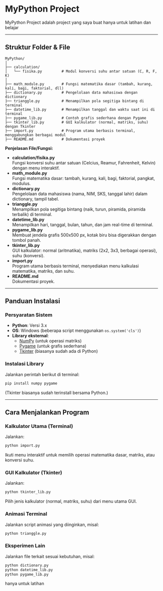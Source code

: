 # MyPython Project

MyPython Project adalah project yang saya buat hanya untuk latihan dan belajar

---

## Struktur Folder & File

```
MyPython/
│
├── calculation/
│   └── fisika.py         # Modul konversi suhu antar satuan (C, R, F, K)
│
├── math_module.py        # Fungsi matematika dasar (tambah, kurang, kali, bagi, faktorial, dll)
├── dictionary.py         # Pengelolaan data mahasiswa dengan dictionary
├── trianggle.py          # Menampilkan pola segitiga bintang di terminal
├── datetime_lib.py       # Menampilkan tanggal dan waktu saat ini di terminal
├── pygame_lib.py         # Contoh grafis sederhana dengan Pygame
├── tkinter_lib.py        # GUI kalkulator (normal, matriks, suhu) dengan Tkinter
├── import.py             # Program utama berbasis terminal, menggabungkan berbagai modul
├── README.md             # Dokumentasi proyek
```

**Penjelasan File/Fungsi:**

- **calculation/fisika.py**  
  Fungsi konversi suhu antar satuan (Celcius, Reamur, Fahrenheit, Kelvin) dengan menu interaktif.
- **math_module.py**  
  Fungsi matematika dasar: tambah, kurang, kali, bagi, faktorial, pangkat, modulus.
- **dictionary.py**  
  Pengelolaan data mahasiswa (nama, NIM, SKS, tanggal lahir) dalam dictionary, tampil tabel.
- **trianggle.py**  
  Menampilkan pola segitiga bintang (naik, turun, piramida, piramida terbalik) di terminal.
- **datetime_lib.py**  
  Menampilkan hari, tanggal, bulan, tahun, dan jam real-time di terminal.
- **pygame_lib.py**  
  Membuat jendela grafis 500x500 px, kotak biru bisa digerakkan dengan tombol panah.
- **tkinter_lib.py**  
  GUI kalkulator: normal (aritmatika), matriks (2x2, 3x3, berbagai operasi), suhu (konversi).
- **import.py**  
  Program utama berbasis terminal, menyediakan menu kalkulasi matematika, matriks, dan suhu.
- **README.md**  
  Dokumentasi proyek.

---

## Panduan Instalasi

### Persyaratan Sistem

- **Python**: Versi 3.x
- **OS**: Windows (beberapa script menggunakan `os.system('cls')`)
- **Library eksternal**:
  - [NumPy](https://numpy.org/) (untuk operasi matriks)
  - [Pygame](https://www.pygame.org/) (untuk grafis sederhana)
  - [Tkinter](https://wiki.python.org/moin/TkInter) (biasanya sudah ada di Python)

### Instalasi Library

Jalankan perintah berikut di terminal:
```bash
pip install numpy pygame
```
(Tkinter biasanya sudah terinstall bersama Python.)

---

## Cara Menjalankan Program

### Kalkulator Utama (Terminal)
Jalankan:
```bash
python import.py
```
Ikuti menu interaktif untuk memilih operasi matematika dasar, matriks, atau konversi suhu.

### GUI Kalkulator (Tkinter)
Jalankan:
```bash
python tkinter_lib.py
```
Pilih jenis kalkulator (normal, matriks, suhu) dari menu utama GUI.

### Animasi Terminal
Jalankan script animasi yang diinginkan, misal:
```bash
python trianggle.py
```

### Eksperimen Lain
Jalankan file terkait sesuai kebutuhan, misal:
```bash
python dictionary.py
python datetime_lib.py
python pygame_lib.py
```

hanya untuk latihan




